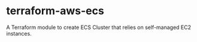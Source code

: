 # terraform-aws-ecs

A Terraform module to create ECS Cluster that relies on self-managed EC2 instances.
